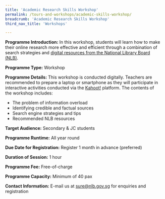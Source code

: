 ```yaml
---
title: 'Academic Research Skills Workshop'
permalink: /tours-and-workshops/academic-skills-workshop/
breadcrumb: 'Academic Research Skills Workshop'
third_nav_title: 'Workshops'

---
```


**Programme Introduction:** In this workshop, students will learn how to make their online research more effective and efficient through a combination of search strategies and [digital resources from the National Library Board (NLB)](https://eresources.nlb.gov.sg/main).

**Programme Type:** Workshop

**Programme Details:** This workshop is conducted digitally. Teachers are recommended to prepare a laptop or smartphone as they will participate in interactive activities conducted via the [Kahoot!](https://kahoot.it/) platform. The contents of the workshop includes:

- The problem of information overload
- Identifying credible and factual sources
- Search engine strategies and tips
- Recommended NLB resources

**Target Audience:** Secondary & JC students

**Programme Runtime:** All year round

**Due Date for Registration:** Register 1 month in advance (preferred)

**Duration of Session:** 1 hour

**Programme Fee:** Free-of-charge

**Programme Capacity:** Minimum of 40 pax

**Contact Information:** E-mail us at [sure@nlb.gov.sg](mailto:sure@nlb.gov.sg) for enquiries and registration

 